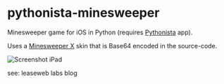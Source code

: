 pythonista-minesweeper
======================

Minesweeper game for iOS in Python (requires [Pythonista](http://omz-software.com/pythonista/) app).

Uses a [Minesweeper X](http://www.curtisbright.com/msx/) skin that is Base64 encoded in the source-code.

![Screenshot iPad](http://www.leaseweblabs.com/wp-content/uploads/2014/05/minesweeper_ipad.jpg)

see: leaseweb labs blog
